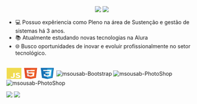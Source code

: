 <div align="center">

  <img height="180em" src="https://github-readme-stats.vercel.app/api?username=msousab&show_icons=true&theme=dark&include_all_commits=true&count_private=true"/>
  <img height="180em" src="https://github-readme-stats.vercel.app/api/top-langs/?username=msousab&layout=compact&langs_count=7&theme=dark"/>
</div>


- 💻 Possuo expêriencia como Pleno na área de Sustenção e gestão de sistemas há 3 anos.
- 📚 Atualmente estudando novas tecnologias na Alura
- 🌐 Busco oportunidades de inovar e evoluir profissionalmente no setor tecnológico.


<div style="display: inline_block"><br>
  <img align="center" alt="msousab-Js" height="30" width="40" src="https://raw.githubusercontent.com/devicons/devicon/master/icons/javascript/javascript-plain.svg">
  <img align="center" alt="msousab-HTML" height="30" width="40" src="https://raw.githubusercontent.com/devicons/devicon/master/icons/html5/html5-original.svg">
  <img align="center" alt="msousab-CSS" height="30" width="40" src="https://raw.githubusercontent.com/devicons/devicon/master/icons/css3/css3-original.svg">
  <img align="center" alt="msousab-Bootstrap" height="30" width="40" src="https://cdn.jsdelivr.net/gh/devicons/devicon/icons/bootstrap/bootstrap-original.svg">
  <img align="center" alt="msousab-PhotoShop" height="30" width="40" src="https://cdn.jsdelivr.net/gh/devicons/devicon/icons/photoshop/photoshop-plain.svg">
  <img align="center" alt="msousab-PhotoShop" height="30" width="40" src="https://cdn.jsdelivr.net/gh/devicons/devicon/icons/mysql/mysql-plain-wordmark.svg" > 
  <p></p>
 </div>

<div> 
<a href = "mailto:mateus.sousa.barbosa98@gmail.com"><img src="https://img.shields.io/badge/-Gmail-%23333?style=for-the-badge&logo=gmail&logoColor=white" target="_blank"></a>
<a href="https://www.linkedin.com/in/mateussousabarbosa" target="_blank"><img src="https://img.shields.io/badge/-LinkedIn-%230077B5?style=for-the-badge&logo=linkedin&logoColor=white" target="_blank"></a> 
 </div>
